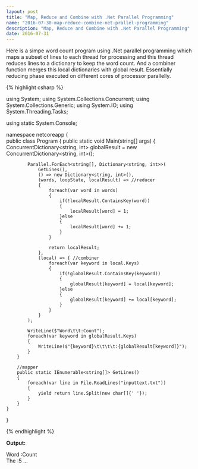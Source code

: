 ```yaml
---
layout: post
title: "Map, Reduce and Combine with .Net Parallel Programming"
name: "2016-07-30-map-reduce-combine-net-prallel-programming"
description: "Map, Reduce and Combine with .Net Parallel Programming"
date: 2016-07-31
---
```


<p>Here is a simpe word count program using .Net parallel programming which maps a subset of lines to each thread for processing and this thread reduces lines to a dictionary to keep the word count. And a combiner function merges this local dictionaries with global result. Essentially reducing phase executed on different cores of processor parallelly.</p>


{% highlight csharp %}

using System;
using System.Collections.Concurrent;
using System.Collections.Generic;
using System.IO;
using System.Threading.Tasks;

using static System.Console;

namespace netcoreapp
{    
    public class Program
    {
        public static void Main(string[] args)
        {
            ConcurrentDictionary<string, int> globalResult = new ConcurrentDictionary<string, int>();
            
            Parallel.ForEach<string[], Dictionary<string, int>>(
                GetLines(), 
                () => new Dictionary<string, int>(),
                (words, loopState, localResult) => //reducer
                {
                    foreach(var word in words)
                    {
                        if(!localResult.ContainsKey(word))
                        {
                            localResult[word] = 1;
                        }else
                        {
                            localResult[word] += 1;
                        }   
                    }       

                    return localResult;
                },
                (local) => { //combiner
                    foreach(var keyword in local.Keys)
                    {
                        if(!globalResult.ContainsKey(keyword))
                        {
                            globalResult[keyword] = local[keyword];
                        }else
                        {
                            globalResult[keyword] += local[keyword];
                        }   
                    }  
                }
            );
            
            WriteLine($"Word\t\t:Count");
            foreach(var keyword in globalResult.Keys)
            {
                WriteLine($"{keyword}\t\t\t\t:{globalResult[keyword]}");
            }
        }
        
        //mapper
        public static IEnumerable<string[]> GetLines()
        {
            foreach(var line in File.ReadLines("inputtext.txt"))
            {
                yield return line.Split(new char[]{' '});
            }
        }
    }
}

{% endhighlight %}

<b>Output:</b>
<p class="output">
Word    :Count
<br>
The             :5
...
</p>